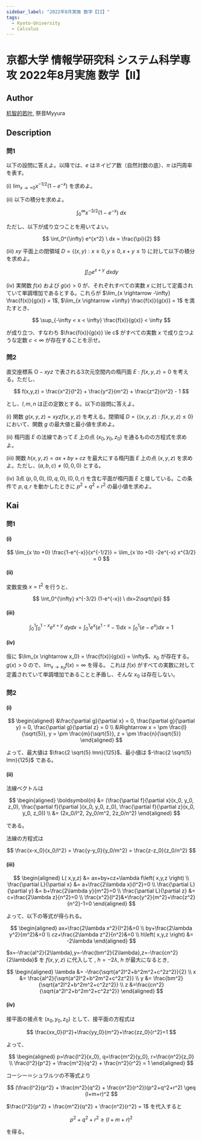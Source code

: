 ```yaml
---
sidebar_label: "2022年8月実施 数学【II】"
tags:
  - Kyoto-University
  - Calculus
---
```

# 京都大学 情報学研究科 システム科学専攻 2022年8月実施 数学【II】

## **Author**
[机智的若叶](https://zhuanlan.zhihu.com/p/678084976), 祭音Myyura

## **Description**
### 問1
以下の設問に答えよ。以降では、$e$ はネイピア数（自然対数の底）、$\pi$ は円周率を表す。

(i) $\lim_{x \rightarrow +0} x^{-1/2} (1-e^{-x})$ を求めよ。

(ii) 以下の積分を求めよ。

$$
\int_0^{\infty} x^{-3/2} (1-e^{-x}) \ dx
$$

ただし、以下が成り立つことを用いてよい。

$$
\int_0^{\infty} e^{x^2} \ dx = \frac{\pi}{2}
$$

(iii) $xy$ 平面上の閉領域 $D=\{(x,y): x \ge 0, y \ge 0, x+y \le 1\}$ に対して以下の積分を求めよ。

$$
\iint_D e^{x+y} \ dxdy
$$

(iv) 実関数 $f(x)$ および $g(x)>0$ が、それぞれすべての実数 $x$ に対して定義されていて単調増加であるとする。これらが $\lim_{x \rightarrow -\infty} \frac{f(x)}{g(x)} = 1$, $\lim_{x \rightarrow +\infty} \frac{f(x)}{g(x)} = 1$ を満たすとき、

$$
\sup_{-\infty < x < \infty} \frac{f(x)}{g(x)} < \infty
$$

が成り立つ、すなわち $\frac{f(x)}{g(x)} \le c$ がすべての実数 $x$ で成り立つような定数 $c < \infty$ が存在することを示せ。

### 問2
直交座標系 $\text{O}-xyz$ で表される3次元空間内の楕円面 $E: f(x,y,z)=0$ を考える。ただし、 

$$
f(x,y,z) = \frac{x^2}{l^2} + \frac{y^2}{m^2} + \frac{z^2}{n^2} - 1
$$

とし、$l,m,n$ は正の定数とする。以下の設問に答えよ。 

(i) 関数 $g(x,y,z)=xyzf(x,y,z)$ を考える。閉領域 $D=\{(x,y,z): f(x,y,z) \le 0\}$ において、関数 $g$ の最大値と最小値を求めよ。

(ii) 楕円面 $E$ の法線であって $E$ 上の点 $(x_0, y_0, z_0)$ を通るものの方程式を求めよ。 

(iii) 関数 $h(x,y,z)=ax+by+cz$ を最大にする楕円面 $E$ 上の点 $(x,y,z)$ を求めよ。ただし、$(a,b,c)\neq (0, 0, 0)$ とする。

(iv) 3点 $(p, 0,0), (0, q, 0), (0, 0, r)$ を含む平面が楕円面 $E$ と接している。この条件で $p,q,r$ を動かしたときに $p^2+q^2+r^2$ の最小値を求めよ。

## **Kai**
### 問1
#### (i)

$$
\lim_{x \to +0} \frac{1-e^{-x}}{x^{-1/2}} = \lim_{x \to +0} -2e^{-x} x^{3/2} = 0
$$

#### (ii)
変数変換 $x = t^2$ を行うと、

$$
\int_0^{\infty} x^{-3/2} (1-e^{-x}) \ dx=2\sqrt{\pi}
$$

#### (iii)

$$
\int_0^1 \int_0^{1-x} e^{x+y} \ dydx = \int_0^1 e^{x} (e^{1-x} - 1) dx = \int_0^1 (e - e^x)dx = 1
$$

#### (iv)
仮に $\lim_{x \rightarrow x_0} = \frac{f(x)}{g(x)} = \infty$、$x_0$ が存在する。
$g(x) > 0$ ので、$\lim_{x \rightarrow x_0} f(x) = \infty$ を得る。
これは $f(x)$ がすべての実数に対して定義されていて単調増加であることと矛盾し、そんな $x_0$ は存在しない。

### 問2
#### (i)

$$
\begin{aligned}
&\frac{\partial g}{\partial x} = 0, \frac{\partial g}{\partial y} = 0, \frac{\partial g}{\partial z} = 0 \\
&\Rightarrow x = \pm \frac{l}{\sqrt{5}}, y = \pm \frac{m}{\sqrt{5}}, z = \pm \frac{n}{\sqrt{5}}
\end{aligned}
$$

よって、最大値は $\frac{2 \sqrt{5} lmn}{125}$、最小値は $-\frac{2 \sqrt{5} lmn}{125}$ である。

#### (ii)
法線ベクトルは

$$
\begin{aligned}
\boldsymbol{n} &= (\frac{\partial f}{\partial x}(x_0, y_0, z_0), \frac{\partial f}{\partial }(x_0, y_0, z_0), \frac{\partial f}{\partial z}(x_0, y_0, z_0)) \\
&= (2x_0/l^2, 2y_0/m^2, 2z_0/n^2)
\end{aligned}
$$

である。

法線の方程式は

$$
\frac{x-x_0}{x_0/l^2} = \frac{y-y_0}{y_0/m^2} = \frac{z-z_0}{z_0/n^2} 
$$

#### (iii)

$$
\begin{aligned}
L( x,y,z) &= ax+by+cz+\lambda f\left( x,y,z \right)  \\
\frac{\partial L}{\partial x} &= a+\frac{2\lambda x}{l^2}=0 \\ 
\frac{\partial L}{\partial y} &= b+\frac{2\lambda y}{m^2}=0 \\
\frac{\partial L}{\partial z} &= c+\frac{2\lambda z}{n^2}=0 \\
\frac{x^2}{l^2}&+\frac{y^2}{m^2}+\frac{z^2}{n^2}-1=0
\end{aligned}
$$

よって、以下の等式が得られる。

$$
\begin{aligned}
ax+\frac{2\lambda x^2}{l^2}&=0 \\ 
by+\frac{2\lambda y^2}{m^2}&=0 \\ 
cz+\frac{2\lambda z^2}{n^2}&=0 \\ 
h\left( x,y,z \right) &= -2\lambda
\end{aligned}
$$

$x=-\frac{al^2}{2\lambda},y=-\frac{bm^2}{2\lambda},z=-\frac{cn^2}{2\lambda}$ を $f(x,y,z)$ に代入して , $h=-2\lambda$, $h$ が最大になるとき, 

$$
\begin{aligned}
\lambda &= -\frac{\sqrt{a^2l^2+b^2m^2+c^2z^2}}{2} \\ 
x &= \frac{al^2}{\sqrt{a^2l^2+b^2m^2+c^2z^2}} \\
y &= \frac{bm^2}{\sqrt{a^2l^2+b^2m^2+c^2z^2}} \\
z &=\frac{cn^2}{\sqrt{a^2l^2+b^2m^2+c^2z^2}}
\end{aligned}
$$

#### (iv)
接平面の接点を $(x_0, y_0, z_0)$ として、接平面の方程式は

$$
\frac{xx_0}{l^2}+\frac{yy_0}{m^2}+\frac{zz_0}{r^2}=1
$$

よって、

$$
\begin{aligned}
p=\frac{l^2}{x_0}, q=\frac{m^2}{y_0}, r=\frac{n^2}{z_0} \\
\frac{l^2}{p^2} + \frac{m^2}{q^2} + \frac{n^2}{r^2} = 1
\end{aligned}
$$

コーシー＝シュワルツの不等式より

$$
(\frac{l^2}{p^2} + \frac{m^2}{q^2} + \frac{n^2}{r^2})(p^2+q^2+r^2) \geq (l+m+r)^2
$$

$\frac{l^2}{p^2} + \frac{m^2}{q^2} + \frac{n^2}{r^2} = 1$ を代入すると

$$
p^2+q^2+r^2 \geq (l+m+r)^2
$$

を得る。

